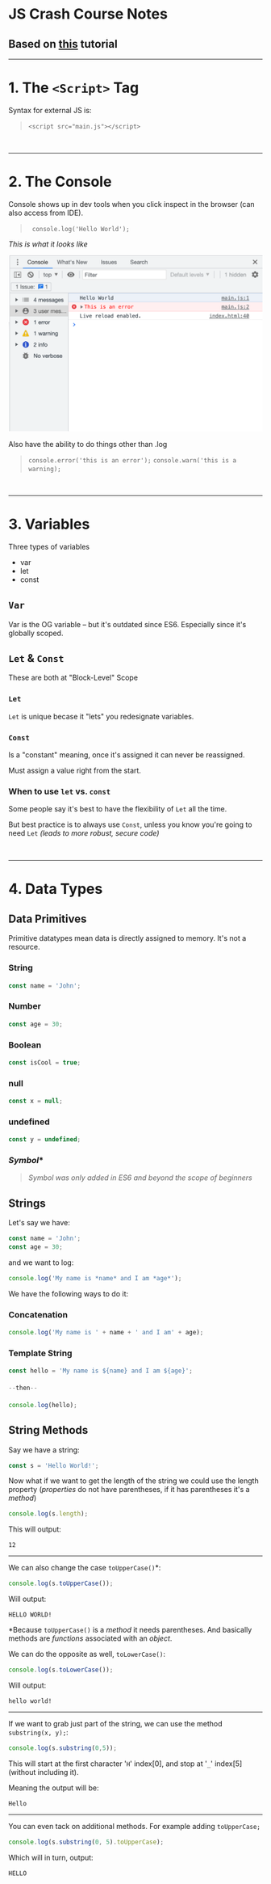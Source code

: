 # JS Crash Course Notes
## Based on [this](https://youtu.be/hdI2bqOjy3c) tutorial

---
# 1. The `<Script>` Tag
<!-- <button>Time Stamp</button> -->

<!-- <br> -->

Syntax for external JS is:

> `<script src="main.js"></script>`

<br>

---

# 2. The Console

Console shows up in dev tools when you click inspect in the browser (can also access from IDE). 

> ` console.log('Hello World');`

*This is what it looks like*

![Console Log Image](images/console_log_error.min.png)

Also have the ability to do things other than .log

> `console.error('this is an error');`
> `console.warn('this is a warning);`

<br>

---

# 3. Variables

Three types of variables
- var
- let
- const

## `Var`

Var is the OG variable – but it's outdated since ES6. Especially since it's globally scoped.

## `Let` & `Const`

These are both at "Block-Level" Scope

### `Let`

`Let` is unique becase it "lets" you redesignate variables.

### `Const`

Is a "constant" meaning, once it's assigned it can never be reassigned.

Must assign a value right from the start.

### When to use `let` vs. `const`

Some people say it's best to have the flexibility of `Let` all the time.

But best practice is to always use `Const`, unless you know you're going to need `Let` *(leads to more robust, secure code)*

<br>

___

# 4. Data Types

## Data Primitives

Primitive datatypes mean data is directly assigned to memory. It's not a resource.

### String
```js  
const name = 'John';
```
### Number
```js
const age = 30;
```
### Boolean
```js
const isCool = true;
```
### null
```js
const x = null;
```
### undefined
```js
const y = undefined;
```
### *Symbol**
> *Symbol was only added in ES6 and beyond the scope of beginners*

## Strings

Let's say we have:

```js
const name = 'John';
const age = 30;
```

and we want to log:

```js
console.log('My name is *name* and I am *age*');
```

We have the following ways to do it:

### Concatenation

```js
console.log('My name is ' + name + ' and I am' + age);
```

### Template String

```js
const hello = 'My name is ${name} and I am ${age}';

--then--

console.log(hello);
```

## String Methods

Say we have a string:

```js
const s = 'Hello World!';
```

Now what if we want to get the length of the string we could use the length property (*properties* do not have parentheses, if it has parentheses it's a *method*)

```js
console.log(s.length);
```
This will output:

```
12
```

---
We can also change the case `toUpperCase()`*:

```js
console.log(s.toUpperCase());
```

Will output:
```
HELLO WORLD!
```

*Because `toUpperCase()` is a *method* it needs parentheses. And basically methods are *functions* associated with an *object*.

We can do the opposite as well, `toLowerCase()`:

```js
console.log(s.toLowerCase());
```

Will output:
```
hello world!
```

---
If we want to grab just part of the string, we can use the method `substring(x, y);`:

```js
console.log(s.substring(0,5));
```

This will start at the first character '`H`' index[0], and stop at '`_`' index[5] (without including it).

Meaning the output will be:
```
Hello
```
---
You can even tack on additional methods. For example adding `toUpperCase;`
```js
console.log(s.substring(0, 5).toUpperCase);
```
Which will in turn, output:
```
HELLO
```












